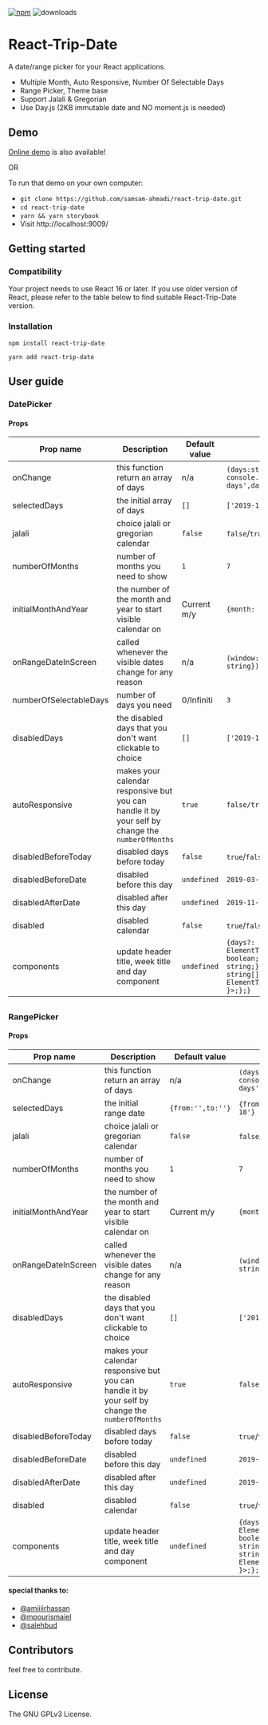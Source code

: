 ﻿[![npm](https://img.shields.io/npm/v/react-trip-date.svg)](https://www.npmjs.com/package/react-trip-date) ![downloads](https://img.shields.io/npm/dt/react-trip-date.svg)

# React-Trip-Date

A date/range picker for your React applications.

- Multiple Month, Auto Responsive, Number Of Selectable Days
- Range Picker, Theme base
- Support Jalali & Gregorian
- Use Day.js (2KB immutable date and NO moment.js is needed)

## Demo

[Online demo](https://killthejs.com/react-trip-date/) is also available!

OR

To run that demo on your own computer:

- `git clone https://github.com/samsam-ahmadi/react-trip-date.git`
- `cd react-trip-date`
- `yarn && yarn storybook`
- Visit http://localhost:9009/

## Getting started

### Compatibility

Your project needs to use React 16 or later. If you use older version of React, please refer to the table below to find suitable React-Trip-Date version.

### Installation

`npm install react-trip-date`

`yarn add react-trip-date`

## User guide

### DatePicker

#### Props

| Prop name              | Description                                                                                      | Default value | Example values                                                                                                                                                  |
| ---------------------- | ------------------------------------------------------------------------------------------------ | ------------- | --------------------------------------------------------------------------------------------------------------------------------------------------------------- |
| onChange               | this function return an array of days                                                            | n/a           | `(days:string[]) => console.log('selected days',days)`                                                                                                          |
| selectedDays           | the initial array of days                                                                        | `[]`          | `['2019-10-01','2019-11-06']`                                                                                                                                   |
| jalali                 | choice jalali or gregorian calendar                                                              | `false`       | `false`/`true`                                                                                                                                                  |
| numberOfMonths         | number of months you need to show                                                                | `1`           | `7`                                                                                                                                                             |
| initialMonthAndYear    | the number of the month and year to start visible calendar on                                    | Current m/y   | `{month: 2, year: 2020}`                                                                                                                                        |
| onRangeDateInScreen    | called whenever the visible dates change for any reason                                          | n/a           | `(window: {start: string, end: string}) => console.log(window)`                                                                                                 |
| numberOfSelectableDays | number of days you need                                                                          | 0/Infiniti    | `3`                                                                                                                                                             |
| disabledDays           | the disabled days that you don't want clickable to choice                                        | `[]`          | `['2019-11-04',2019-12-14]`                                                                                                                                     |
| autoResponsive         | makes your calendar responsive but you can handle it by your self by change the `numberOfMonths` | `true`        | `false/true`                                                                                                                                                    |
| disabledBeforeToday    | disabled days before today                                                                       | `false`       | `true`/`false`                                                                                                                                                  |
| disabledBeforeDate     | disabled before this day                                                                         | `undefined`   | `2019-03-04`                                                                                                                                                    |
| disabledAfterDate      | disabled after this day                                                                          | `undefined`   | `2019-11-04`                                                                                                                                                    |
| disabled               | disabled calendar                                                                                | `false`       | `true`/`false`                                                                                                                                                  |
| components             | update header title, week title and day component                                                | `undefined`   | `{days?: ElementType<{day:string;jalali: boolean;}>;header?: {format?: string;};titleOfWeek?:{titles?: string[];wrapper?: ElementType<{ jalali: boolean }>;};}` |

##

### RangePicker

#### Props

| Prop name           | Description                                                                                      | Default value     | Example values                                                                                                                                                  |
| ------------------- | ------------------------------------------------------------------------------------------------ | ----------------- | --------------------------------------------------------------------------------------------------------------------------------------------------------------- |
| onChange            | this function return an array of days                                                            | n/a               | `(days:string[]) => console.log('selected days',days)`                                                                                                          |
| selectedDays        | the initial range date                                                                           | `{from:'',to:''}` | `{from:'2019-12-12',to:'2019-12-18'}`                                                                                                                           |
| jalali              | choice jalali or gregorian calendar                                                              | `false`           | `false`/`true`                                                                                                                                                  |
| numberOfMonths      | number of months you need to show                                                                | `1`               | `7`                                                                                                                                                             |
| initialMonthAndYear | the number of the month and year to start visible calendar on                                    | Current m/y       | `{month: 2, year: 2020}`                                                                                                                                        |
| onRangeDateInScreen | called whenever the visible dates change for any reason                                          | n/a               | `(window: {start: string, end: string}) => console.log(window)`                                                                                                 |
| disabledDays        | the disabled days that you don't want clickable to choice                                        | `[]`              | `['2019-11-04',2019-12-14]`                                                                                                                                     |
| autoResponsive      | makes your calendar responsive but you can handle it by your self by change the `numberOfMonths` | `true`            | `false/true`                                                                                                                                                    |
| disabledBeforeToday | disabled days before today                                                                       | `false`           | `true`/`false`                                                                                                                                                  |
| disabledBeforeDate  | disabled before this day                                                                         | `undefined`       | `2019-03-04`                                                                                                                                                    |
| disabledAfterDate   | disabled after this day                                                                          | `undefined`       | `2019-11-04`                                                                                                                                                    |
| disabled            | disabled calendar                                                                                | `false`           | `true`/`false`                                                                                                                                                  |
| components          | update header title, week title and day component                                                | `undefined`       | `{days?: ElementType<{day:string;jalali: boolean;}>;header?: {format?: string;};titleOfWeek?:{titles?: string[];wrapper?: ElementType<{ jalali: boolean }>;};}` |

#### special thanks to:

- [@amiiiirhassan](https://github.com/amiiiirhassan)
- [@mpourismaiel](https://github.com/mpourismaiel)
- [@salehbud](https://dribbble.com/salehbud)

## Contributors

feel free to contribute.

## License

The GNU GPLv3 License.
